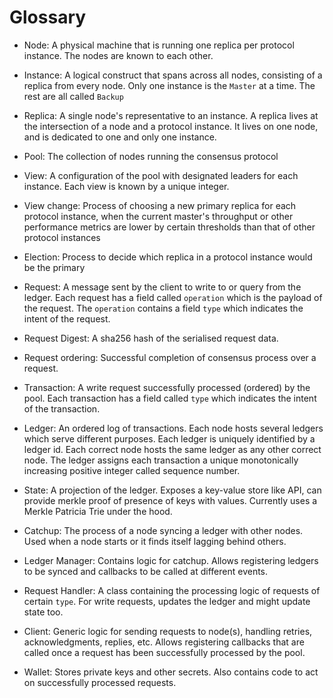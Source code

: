 # Glossary

   -    Node: A physical machine that is running one replica per protocol instance. The nodes are known to each other.
      
   -    Instance: A logical construct that spans across all nodes, consisting of a replica from every node. Only one instance is the `Master` at a time. The rest are all called `Backup`
   
   -    Replica: A single node's representative to an instance. A replica lives at the intersection of a node and a protocol instance. It lives on one node, and is dedicated to one and only one instance.
   
   -    Pool: The collection of nodes running the consensus protocol 
    
   -    View: A configuration of the pool with designated leaders for each instance. Each view is known by a unique integer.  

   -    View change: Process of choosing a new primary replica for each protocol instance, when 
        the current master's throughput or other performance metrics are lower by 
        certain thresholds than that of other protocol instances
    
   -    Election: Process to decide which replica in a protocol instance would be the primary
   
   -    Request: A message sent by the client to write to or query from the ledger. Each request has a field called `operation` which is the payload of the request. The `operation` contains a field `type` which indicates the intent of the request.
   
   -    Request Digest: A sha256 hash of the serialised request data.
   
   -    Request ordering: Successful completion of consensus process over a request.
   
   -    Transaction: A write request successfully processed (ordered) by the pool. Each transaction has a field called `type` which indicates the intent of the transaction.
   
   -    Ledger: An ordered log of transactions. Each node hosts several ledgers which serve different purposes. Each ledger is uniquely identified by a ledger id. Each correct node hosts the same ledger as any other correct node. The ledger assigns each transaction a unique monotonically increasing positive integer called sequence number.
   
   -    State: A projection of the ledger. Exposes a key-value store like API, can provide merkle proof of presence of keys with values. Currently uses a Merkle Patricia Trie under the hood. 
   
   -    Catchup: The process of a node syncing a ledger with other nodes. Used when a node starts or it finds itself lagging behind others.
   
   -    Ledger Manager: Contains logic for catchup. Allows registering ledgers to be synced and callbacks to be called at different events.
   
   -    Request Handler: A class containing the processing logic of requests of certain `type`. For write requests, updates the ledger and might update state too. 
   
   -    Client: Generic logic for sending requests to node(s), handling retries, acknowledgments, replies, etc. Allows registering callbacks that are called once a request has been successfully processed by the pool. 
   
   -    Wallet: Stores private keys and other secrets. Also contains code to act on successfully processed requests.
